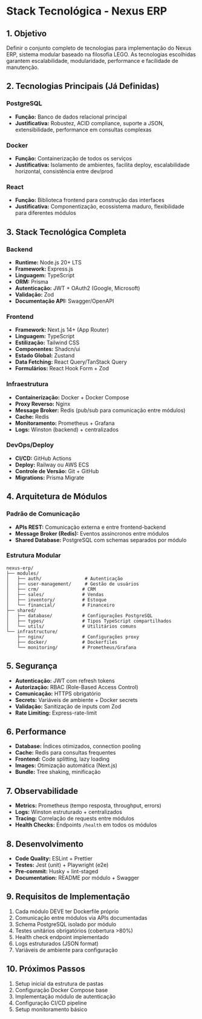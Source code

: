 # Stack Tecnológica - Nexus ERP

## 1. Objetivo
Definir o conjunto completo de tecnologias para implementação do Nexus ERP, sistema modular baseado na filosofia LEGO. As tecnologias escolhidas garantem escalabilidade, modularidade, performance e facilidade de manutenção.

## 2. Tecnologias Principais (Já Definidas)

### PostgreSQL
- **Função:** Banco de dados relacional principal
- **Justificativa:** Robustez, ACID compliance, suporte a JSON, extensibilidade, performance em consultas complexas

### Docker  
- **Função:** Containerização de todos os serviços
- **Justificativa:** Isolamento de ambientes, facilita deploy, escalabilidade horizontal, consistência entre dev/prod

### React
- **Função:** Biblioteca frontend para construção das interfaces
- **Justificativa:** Componentização, ecossistema maduro, flexibilidade para diferentes módulos

## 3. Stack Tecnológica Completa

### Backend
- **Runtime:** Node.js 20+ LTS
- **Framework:** Express.js
- **Linguagem:** TypeScript
- **ORM:** Prisma
- **Autenticação:** JWT + OAuth2 (Google, Microsoft)
- **Validação:** Zod
- **Documentação API:** Swagger/OpenAPI

### Frontend
- **Framework:** Next.js 14+ (App Router)
- **Linguagem:** TypeScript  
- **Estilização:** Tailwind CSS
- **Componentes:** Shadcn/ui
- **Estado Global:** Zustand
- **Data Fetching:** React Query/TanStack Query
- **Formulários:** React Hook Form + Zod

### Infraestrutura
- **Containerização:** Docker + Docker Compose
- **Proxy Reverso:** Nginx
- **Message Broker:** Redis (pub/sub para comunicação entre módulos)
- **Cache:** Redis
- **Monitoramento:** Prometheus + Grafana
- **Logs:** Winston (backend) + centralizados

### DevOps/Deploy
- **CI/CD:** GitHub Actions
- **Deploy:** Railway ou AWS ECS
- **Controle de Versão:** Git + GitHub
- **Migrations:** Prisma Migrate

## 4. Arquitetura de Módulos

### Padrão de Comunicação
- **APIs REST:** Comunicação externa e entre frontend-backend
- **Message Broker (Redis):** Eventos assíncronos entre módulos
- **Shared Database:** PostgreSQL com schemas separados por módulo

### Estrutura Modular
```
nexus-erp/
├── modules/
│   ├── auth/                # Autenticação
│   ├── user-management/     # Gestão de usuários  
│   ├── crm/                # CRM
│   ├── sales/              # Vendas
│   ├── inventory/          # Estoque
│   └── financial/          # Financeiro
├── shared/
│   ├── database/           # Configurações PostgreSQL
│   ├── types/              # Tipos TypeScript compartilhados
│   └── utils/              # Utilitários comuns
└── infrastructure/
    ├── nginx/              # Configurações proxy
    ├── docker/             # Dockerfiles
    └── monitoring/         # Prometheus/Grafana
```

## 5. Segurança
- **Autenticação:** JWT com refresh tokens
- **Autorização:** RBAC (Role-Based Access Control)
- **Comunicação:** HTTPS obrigatório
- **Secrets:** Variáveis de ambiente + Docker secrets
- **Validação:** Sanitização de inputs com Zod
- **Rate Limiting:** Express-rate-limit

## 6. Performance
- **Database:** Índices otimizados, connection pooling
- **Cache:** Redis para consultas frequentes
- **Frontend:** Code splitting, lazy loading
- **Images:** Otimização automática (Next.js)
- **Bundle:** Tree shaking, minificação

## 7. Observabilidade
- **Metrics:** Prometheus (tempo resposta, throughput, errors)
- **Logs:** Winston estruturado + centralizados
- **Tracing:** Correlação de requests entre módulos
- **Health Checks:** Endpoints `/health` em todos os módulos

## 8. Desenvolvimento
- **Code Quality:** ESLint + Prettier
- **Testes:** Jest (unit) + Playwright (e2e)
- **Pre-commit:** Husky + lint-staged
- **Documentation:** README por módulo + Swagger

## 9. Requisitos de Implementação
1. Cada módulo DEVE ter Dockerfile próprio
2. Comunicação entre módulos via APIs documentadas
3. Schema PostgreSQL isolado por módulo
4. Testes unitários obrigatórios (cobertura >80%)
5. Health check endpoint implementado
6. Logs estruturados (JSON format)
7. Variáveis de ambiente para configuração

## 10. Próximos Passos
1. Setup inicial da estrutura de pastas
2. Configuração Docker Compose base
3. Implementação módulo de autenticação
4. Configuração CI/CD pipeline
5. Setup monitoramento básico